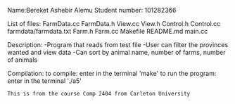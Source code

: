 Name:Bereket Ashebir Alemu
Student number: 101282366


List of files:
    FarmData.cc
    FarmData.h
    View.cc
    View.h
    Control.h
    Control.cc
    farmdata/farmdata.txt
    Farm.h
    Farm.cc
    Makefile
    README.md
    main.cc

Description:
    -Program that reads from test file
    -User can filter the provinces wanted and view data
    -Can sort by animal name, number of farms, number of animals


Compilation:
    to compile: enter in the terminal  'make'
    to run the program: enter in the terminal './a5'

    This is from the course Comp 2404 from Carleton University

